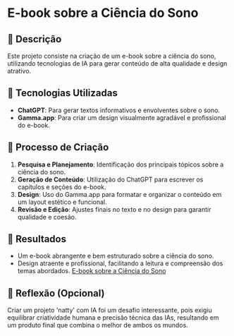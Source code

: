 # E-book sobre a Ciência do Sono

## 📒 Descrição
Este projeto consiste na criação de um e-book sobre a ciência do sono, utilizando tecnologias de IA para gerar conteúdo de alta qualidade e design atrativo.

## 🤖 Tecnologias Utilizadas
- **ChatGPT**: Para gerar textos informativos e envolventes sobre o sono.
- **Gamma.app**: Para criar um design visualmente agradável e profissional do e-book.

## 🧐 Processo de Criação
1. **Pesquisa e Planejamento**: Identificação dos principais tópicos sobre a ciência do sono.
2. **Geração de Conteúdo**: Utilização do ChatGPT para escrever os capítulos e seções do e-book.
3. **Design**: Uso do Gamma.app para formatar e organizar o conteúdo em um layout estético e funcional.
4. **Revisão e Edição**: Ajustes finais no texto e no design para garantir qualidade e coesão.

## 🚀 Resultados
- Um e-book abrangente e bem estruturado sobre a ciência do sono.
- Design atraente e profissional, facilitando a leitura e compreensão dos temas abordados.
[E-book sobre a Ciência do Sono](https://gamma.app/docs/A-Ciencia-do-Sono-94md8wtnxgg7nta)

## 💭 Reflexão (Opcional)
Criar um projeto 'natty' com IA foi um desafio interessante, pois exigiu equilibrar criatividade humana e precisão técnica das IAs, resultando em um produto final que combina o melhor de ambos os mundos.
